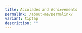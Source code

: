 ```yaml
---
title: Accolades and Achievements
permalink: /about-me/permalink/
variant: tiptap
description: ""
---
```

<p></p>